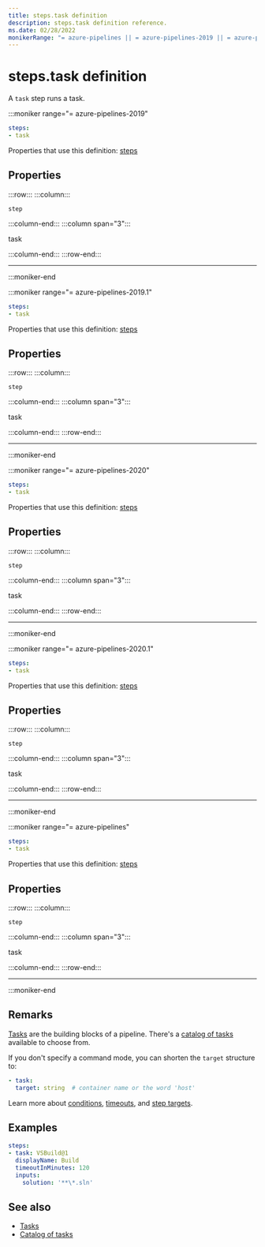 ```yaml
---
title: steps.task definition
description: steps.task definition reference.
ms.date: 02/28/2022
monikerRange: "= azure-pipelines || = azure-pipelines-2019 || = azure-pipelines-2019.1 || = azure-pipelines-2020 || = azure-pipelines-2020.1"
---
```


# steps.task definition


A `task` step runs  a task.


:::moniker range="= azure-pipelines-2019"

<!-- :::api-definition signature="step{task}" version="azure-pipelines-2019"::: -->

```yaml
steps:
- task
```


Properties that use this definition: [steps](steps.md)

## Properties


<!-- :::api-property::: -->
:::row:::
  :::column:::
   <!-- :::api-property-name::: -->
   `step`
   <!-- :::api-property-name-end::: -->
  :::column-end:::
  :::column span="3":::
<!-- :::api-property-type::: --> 
task
<!-- :::api-property-type-end::: -->  
<!-- :::api-desc type="property"::: -->
 <!-- :::api-desc-end::: -->
  :::column-end:::
:::row-end:::
<!-- :::api-property-end::: -->
___





<!-- :::api-definition-end::: -->

:::moniker-end

:::moniker range="= azure-pipelines-2019.1"

<!-- :::api-definition signature="step{task}" version="azure-pipelines-2019.1"::: -->

```yaml
steps:
- task
```


Properties that use this definition: [steps](steps.md)

## Properties


<!-- :::api-property::: -->
:::row:::
  :::column:::
   <!-- :::api-property-name::: -->
   `step`
   <!-- :::api-property-name-end::: -->
  :::column-end:::
  :::column span="3":::
<!-- :::api-property-type::: --> 
task
<!-- :::api-property-type-end::: -->  
<!-- :::api-desc type="property"::: -->
 <!-- :::api-desc-end::: -->
  :::column-end:::
:::row-end:::
<!-- :::api-property-end::: -->
___





<!-- :::api-definition-end::: -->

:::moniker-end

:::moniker range="= azure-pipelines-2020"

<!-- :::api-definition signature="step{task}" version="azure-pipelines-2020"::: -->

```yaml
steps:
- task
```


Properties that use this definition: [steps](steps.md)

## Properties


<!-- :::api-property::: -->
:::row:::
  :::column:::
   <!-- :::api-property-name::: -->
   `step`
   <!-- :::api-property-name-end::: -->
  :::column-end:::
  :::column span="3":::
<!-- :::api-property-type::: --> 
task
<!-- :::api-property-type-end::: -->  
<!-- :::api-desc type="property"::: -->
 <!-- :::api-desc-end::: -->
  :::column-end:::
:::row-end:::
<!-- :::api-property-end::: -->
___





<!-- :::api-definition-end::: -->

:::moniker-end

:::moniker range="= azure-pipelines-2020.1"

<!-- :::api-definition signature="step{task}" version="azure-pipelines-2020.1"::: -->

```yaml
steps:
- task
```


Properties that use this definition: [steps](steps.md)

## Properties


<!-- :::api-property::: -->
:::row:::
  :::column:::
   <!-- :::api-property-name::: -->
   `step`
   <!-- :::api-property-name-end::: -->
  :::column-end:::
  :::column span="3":::
<!-- :::api-property-type::: --> 
task
<!-- :::api-property-type-end::: -->  
<!-- :::api-desc type="property"::: -->
 <!-- :::api-desc-end::: -->
  :::column-end:::
:::row-end:::
<!-- :::api-property-end::: -->
___





<!-- :::api-definition-end::: -->

:::moniker-end

:::moniker range="= azure-pipelines"

<!-- :::api-definition signature="step{task}" version="azure-pipelines"::: -->

```yaml
steps:
- task
```


Properties that use this definition: [steps](steps.md)

## Properties


<!-- :::api-property::: -->
:::row:::
  :::column:::
   <!-- :::api-property-name::: -->
   `step`
   <!-- :::api-property-name-end::: -->
  :::column-end:::
  :::column span="3":::
<!-- :::api-property-type::: --> 
task
<!-- :::api-property-type-end::: -->  
<!-- :::api-desc type="property"::: -->
 <!-- :::api-desc-end::: -->
  :::column-end:::
:::row-end:::
<!-- :::api-property-end::: -->
___





<!-- :::api-definition-end::: -->

:::moniker-end


## Remarks

[Tasks](/azure/devops/pipelines/process/tasks) are the building blocks of a pipeline.
There's a [catalog of tasks](/azure/devops/pipelines/tasks/index) available to choose from.

If you don't specify a command mode, you can shorten the `target` structure to:

```yaml
- task:
  target: string  # container name or the word 'host'
```

Learn more about [conditions](/azure/devops/pipelines/process/conditions),
[timeouts](/azure/devops/pipelines/process/phases#timeouts), and [step targets](/azure/devops/pipelines/process/tasks#step-target).


## Examples

```yaml
steps:
- task: VSBuild@1
  displayName: Build
  timeoutInMinutes: 120
  inputs:
    solution: '**\*.sln'
```


## See also

- [Tasks](/azure/devops/pipelines/process/tasks)
- [Catalog of tasks](/azure/devops/pipelines/tasks/index)

